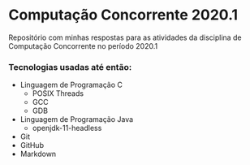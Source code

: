 # Computação Concorrente 2020.1

Repositório com minhas respostas para as atividades da disciplina de Computação Concorrente no período 2020.1

### Tecnologias usadas até então:

* Linguagem de Programação C
  * POSIX Threads
  * GCC
  * GDB
* Linguagem de Programação Java
  * openjdk-11-headless
* Git
* GitHub
* Markdown
